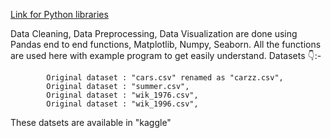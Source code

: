 [Link for Python libraries](https://colab.research.google.com/drive/1Hc4VPjxfY8Rj27kMkP7Lq-bHHXU76sw1?usp=drive_link)

Data Cleaning, Data Preprocessing, Data Visualization are done using Pandas end to end functions, Matplotlib, Numpy, Seaborn. All the functions are used here with example program to get easily understand.
Datasets 👇:-

            Original dataset : "cars.csv" renamed as "carzz.csv",
            Original dataset : "summer.csv",
            Original dataset : "wik_1976.csv",
            Original dataset : "wik_1996.csv",
These datsets are available in "kaggle"
